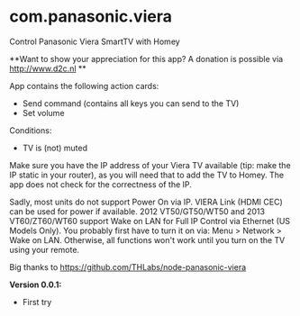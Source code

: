 # com.panasonic.viera
Control Panasonic Viera SmartTV with Homey

**Want to show your appreciation for this app? A donation is possible via http://www.d2c.nl **

App contains the following action cards:
- Send command (contains all keys you can send to the TV)
- Set volume

Conditions:
- TV is (not) muted

Make sure you have the IP address of your Viera TV available (tip: make the IP static in your router), as you will need that to add the TV to Homey. The app does not check for the correctness of the IP.

Sadly, most units do not support Power On via IP. VIERA Link (HDMI CEC) can be used for power if available. 
2012 VT50/GT50/WT50 and 2013 VT60/ZT60/WT60 support Wake on LAN for Full IP Control via Ethernet (US Models Only). You probably first have to turn it on via: Menu > Network > Wake on LAN.
Otherwise, all functions won't work until you turn on the TV using your remote.

Big thanks to https://github.com/THLabs/node-panasonic-viera

**Version 0.0.1:**
- First try